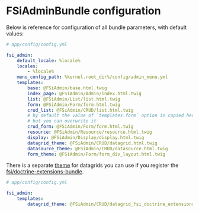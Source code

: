 # FSiAdminBundle configuration

Below is reference for configuration of all bundle parameters, with default values:

```yml
# app/config/config.yml

fsi_admin:
    default_locale: %locale%
    locales:
        - %locale%
    menu_config_path: %kernel.root_dir%/config/admin_menu.yml
    templates:
        base: @FSiAdmin/base.html.twig
        index_page: @FSiAdmin/Admin/index.html.twig
        list: @FSiAdmin/List/list.html.twig
        form: @FSiAdmin/Form/form.html.twig
        crud_list: @FSiAdmin/CRUD/list.html.twig
        # by default the value of `templates.form` option is copied here,
        # but you can overwrite it
        crud_form: @FSiAdmin/Form/form.html.twig
        resource: @FSiAdmin/Resource/resource.html.twig
        display: @FSiAdmin/Display/display.html.twig
        datagrid_theme: @FSiAdmin/CRUD/datagrid.html.twig
        datasource_theme: @FSiAdmin/CRUD/datasource.html.twig
        form_theme: @FSiAdmin/Form/form_div_layout.html.twig
```

There is a separate [theme](../views/CRUD/datagrid_fsi_doctrine_extensions.html.twig) for datagrids you can use if
you register the [fsi/doctrine-extensions-bundle](https://github.com/fsi-open/doctrine-extensions-bundle).

```yml
# app/config/config.yml

fsi_admin:
    templates:
        datagrid_theme: @FSiAdmin/CRUD/datagrid_fsi_doctrine_extensions.html.twig
```
